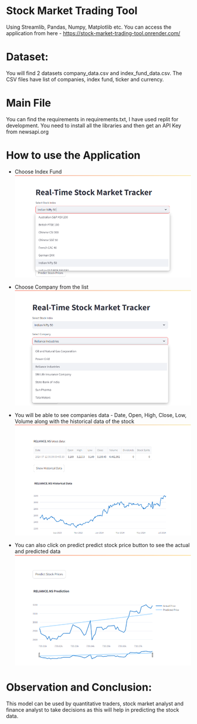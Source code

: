 # Stock Market Trading Tool
Using Streamlib, Pandas, Numpy, Matplotlib etc.
You can access the application from here - https://stock-market-trading-tool.onrender.com/

# Dataset:
You will find 2 datasets company_data.csv and index_fund_data.csv. The CSV files have list of companies, index fund, ticker and currency. 

# Main File
You can find the requirements in requirements.txt, I have used replit for development. 
You need to install all the libraries and then get an API Key from newsapi.org

# How to use the Application
- Choose Index Fund
![tt3](https://github.com/dkconnect/smtt/blob/main/images/choose%20index.png)

- Choose Company from the list
![ttt1](https://github.com/dkconnect/smtt/blob/main/images/choose%20company.png)

- You will be able to see companies data - Date, Open, High, Close, Low, Volume along with the historical data of the stock
![tt2](https://github.com/dkconnect/smtt/blob/main/images/stock%20and%20historical%20data.png)

- You can also click on predict predict stock price button to see the actual and predicted data
![tt2](https://github.com/dkconnect/smtt/blob/main/images/prediction.png)

# Observation and Conclusion:
This model can be used by quantitative traders, stock market analyst and finance analyst to take decisions as this will help in predicting the stock data. 
